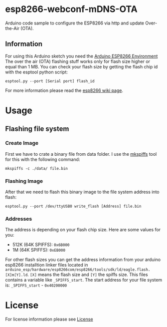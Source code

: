 # esp8266-webconf-mDNS-OTA
Arduino code sample to configure the ESP8266 via http and update Over-the-Air (OTA).

## Information
For using this Arduino sketch you need the [Arduino ESP8266 Environment](https://github.com/esp8266/Arduino)
<br>
The over the air (OTA) flashing stuff works only for flash size higher or equal than 1 MB.
You can check your flash size by getting the flash chip id with the esptool python script:
```
esptool.py --port [Serial port] flash_id
```
For more information please read the [esp8266 wiki page](http://www.esp8266.com/wiki/doku.php?id=esp8266-module-family#modules).

# Usage

## Flashing file system

### Create Image
First we have to crate a binary file from data folder.
I use the [mkspiffs](https://github.com/igrr/mkspiffs) tool for this with the following command:
```
mkspiffs -c ./data/ file.bin
```

### Flashing Image
After that we need to flash this binary image to the file system address into flash:
```
esptool.py --port /dev/ttyUSB0 write_flash [Address] file.bin
```

### Addresses
The address is depending on your flash chip size. Here are some values for you:
- 512K (64K SPIFFS): `0x6B000`
- 1M (64K SPIFFS): `0xEB000`

For other flash sizes you can get the address information from your arduino esp8266 installtion linker files located in
`arduino_esp/hardware/esp8266com/esp8266/tools/sdk/ld/eagle.flash.[X]m[Y].ld`.
`[X]` means the flash size and `[Y]` the spiffs size. This files contains a variable like `_SPIFFS_start`.
The start address for your file system is: `_SPIFFS_start` - `0x40200000`


# License
For license information please see [License](LICENSE.md)
